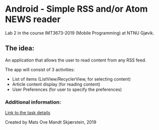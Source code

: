# Android - Simple RSS and/or Atom NEWS reader
Lab 2 in the course IMT3673-2019 (Mobile Programming) at NTNU Gjøvik.

## The idea: 
An application that allows the user to read content from any RSS feed.

The app will consist of 3 activities:    
 * List of items (ListView/RecyclerView, for selecting content)
 * Article content display (for reading content)
 * User Preferences (for user to specify the preferences)

### Additional information: 
[Link to the task details](google.com)

Created by Mats Ove Mandt Skjærstein, 2019
